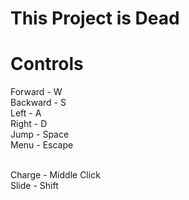 # This Project is Dead

# Controls

Forward - W <br/>
Backward - S <br/>
Left - A <br/>
Right - D <br/> 
Jump - Space <br/>
Menu - Escape <br/> <br/>

Charge - Middle Click <br/>
Slide - Shift <br/>
